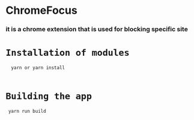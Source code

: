 # ChromeFocus
### it is a chrome extension that is used for blocking specific  site 

# `Installation of modules`
```js
  yarn or yarn install  
   
```
# `Building the app`
```js
 yarn run build
```